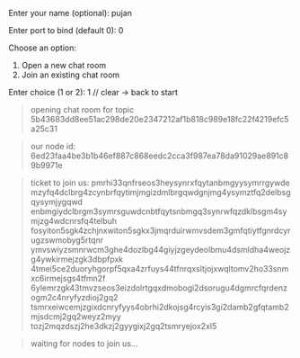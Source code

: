 Enter your name (optional): pujan

Enter port to bind (default 0):
0

Choose an option:

1. Open a new chat room
2. Join an existing chat room

Enter choice (1 or 2): 1
// clear -> back to start

> opening chat room for topic 5b43683dd8ee51ac298de20e2347212af1b818c989e18fc22f4219efc5a25c31

> our node id: 6ed23faa4be3b1b46ef887c868eedc2cca3f987ea78da91029ae891c89b9971e

> ticket to join us: pmrhi33qnfrseos3heysynrxfqytanbmgyysymrrgywde
> mzyfq4dclbrg4zcynbrfqytimjmgizdmlbrgqwdgnjmg4ysymztfq2delbsgqysymjygqwd
> enbmgiydclbrgm3symrsguwdcnbtfqytsnbmgq3synrwfqzdklbsgm4symjzg4wdcnrsfq4telbuh
> fosyiton5sgk4zchjnxwiton5sgkx3jmqrduirwmvsdem3gmfqtiytfgnrdcyrugzswmobyg5rtqnr
> ymvswiyzsmnrwcm3ghe4dozlbg44giyjzgeydeolbmu4dsmldha4weojzg4ywkirmejzgk3dbpfpxk
> 4tmei5ce2duoryhgorpf5qxa4zrfuys44tfnrqxsltjojxwqltomv2ho33snmxc6irmejsgs4tfmn2f
> 6ylemrzgk43tmvzseos3eizdolrtgqxdmobogi2dsorugu4dgmrcfqrdenzogm2c4nryfyzdioj2gq2
> tsmrxeiwcemjzgixdcnryfyys4obrhi2dkojsg4rcyis3gi2damb2gfqtamb2mjsdcmj2gq2weyz2myy
> tozj2mqzdszj2he3dkzj2gyygixj2gq2tsmryejox2xl5

> waiting for nodes to join us...
